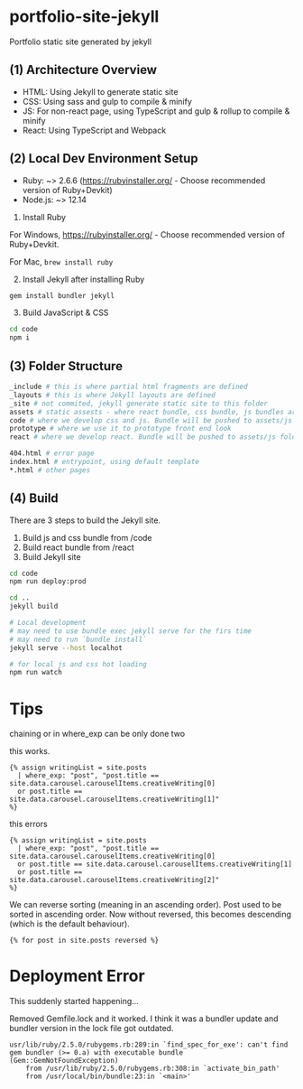 # portfolio-site-jekyll

Portfolio static site generated by jekyll

## (1) Architecture Overview

- HTML: Using Jekyll to generate static site
- CSS: Using sass and gulp to compile & minify
- JS: For non-react page, using TypeScript and gulp & rollup to compile & minify
- React: Using TypeScript and Webpack

## (2) Local Dev Environment Setup

- Ruby: ~> 2.6.6 (https://rubyinstaller.org/ - Choose recommended version of Ruby+Devkit)
- Node.js: ~> 12.14

1. Install Ruby

For Windows, https://rubyinstaller.org/ - Choose recommended version of Ruby+Devkit.

For Mac, `brew install ruby`

2. Install Jekyll after installing Ruby

```bash
gem install bundler jekyll
```

3. Build JavaScript & CSS

```bash
cd code
npm i
```

## (3) Folder Structure

```bash
_include # this is where partial html fragments are defined 
_layouts # this is where Jekyll layouts are defined
_site # not commited, jekyll generate static site to this folder
assets # static assests - where react bundle, css bundle, js bundles are pushed. Images are directly added and source controlled
code # where we develop css and js. Bundle will be pushed to assets/js and assets/css folders
prototype # where we use it to prototype front end look
react # where we develop react. Bundle will be pushed to assets/js folder 

404.html # error page
index.html # entrypoint, using default template
*.html # other pages
```

## (4) Build

There are 3 steps to build the Jekyll site.

1. Build js and css bundle from /code
2. Build react bundle from /react
3. Build Jekyll site

```bash
cd code
npm run deploy:prod

cd ..
jekyll build 

# Local development
# may need to use bundle exec jekyll serve for the firs time
# may need to run `bundle install`
jekyll serve --host localhot

# for local js and css hot loading
npm run watch
```

# Tips

chaining or in where_exp can be only done two

this works.

```
{% assign writingList = site.posts 
  | where_exp: "post", "post.title == site.data.carousel.carouselItems.creativeWriting[0] 
  or post.title == site.data.carousel.carouselItems.creativeWriting[1]"
%}
```

this errors

```
{% assign writingList = site.posts 
  | where_exp: "post", "post.title == site.data.carousel.carouselItems.creativeWriting[0] 
  or post.title == site.data.carousel.carouselItems.creativeWriting[1]
  or post.title == site.data.carousel.carouselItems.creativeWriting[2]"
%}

```

We can reverse sorting (meaning in an ascending order). Post used to be sorted in ascending order. Now without reversed, this becomes descending (which is the default behaviour). 

```
{% for post in site.posts reversed %}
```

# Deployment Error

This suddenly started happening...

Removed Gemfile.lock and it worked. I think it was a bundler update and bundler version in the lock file got outdated.

```
usr/lib/ruby/2.5.0/rubygems.rb:289:in `find_spec_for_exe': can't find gem bundler (>= 0.a) with executable bundle (Gem::GemNotFoundException)
	from /usr/lib/ruby/2.5.0/rubygems.rb:308:in `activate_bin_path'
	from /usr/local/bin/bundle:23:in `<main>'
```
